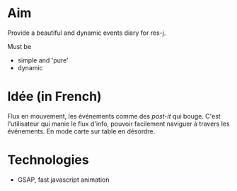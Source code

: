 # Aim

Provide a beautiful and dynamic events diary for res-j.

Must be 

- simple and 'pure'
- dynamic

# Idée (in French)

Flux en mouvement, les événements comme des *post-it* qui bouge. C'est l'utilisateur qui manie le flux d'info, pouvoir facilement naviguer à travers les événements. En mode carte sur table en désordre.

# Technologies

- GSAP, fast javascript animation
